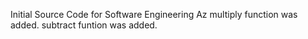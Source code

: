 Initial Source Code for Software Engineering Az
multiply function was added.
subtract funtion was added.

